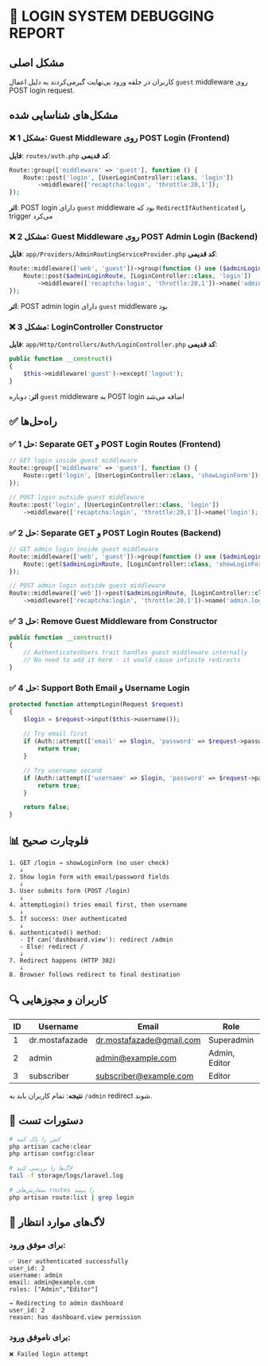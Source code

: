 # 🔐 LOGIN SYSTEM DEBUGGING REPORT

## مشکل اصلی
کاربران در حلقه ورود بی‌نهایت گیرمی‌کردند به دلیل اعمال `guest` middleware روی POST login request.

## مشکل‌های شناسایی شده

### ❌ مشکل 1: Guest Middleware روی POST Login (Frontend)
**فایل**: `routes/auth.php`
**کد قدیمی**:
```php
Route::group(['middleware' => 'guest'], function () {
    Route::post('login', [UserLoginController::class, 'login'])
        ->middleware(['recaptcha:login', 'throttle:20,1']);
});
```

**اثر**: POST login دارای `guest` middleware بود که `RedirectIfAuthenticated` را trigger می‌کرد

### ❌ مشکل 2: Guest Middleware روی POST Admin Login (Backend)
**فایل**: `app/Providers/AdminRoutingServiceProvider.php`
**کد قدیمی**:
```php
Route::middleware(['web', 'guest'])->group(function () use ($adminLoginRoute) {
    Route::post($adminLoginRoute, [LoginController::class, 'login'])
        ->middleware(['recaptcha:login', 'throttle:20,1'])->name('admin.login.submit');
});
```

**اثر**: POST admin login دارای `guest` middleware بود

### ❌ مشکل 3: LoginController Constructor
**فایل**: `app/Http/Controllers/Auth/LoginController.php`
**کد قدیمی**:
```php
public function __construct()
{
    $this->middleware('guest')->except('logout');
}
```

**اثر**: دوباره `guest` middleware به POST login اضافه می‌شد

## ✅ راه‌حل‌ها

### ✅ حل 1: Separate GET و POST Login Routes (Frontend)
```php
// GET login inside guest middleware
Route::group(['middleware' => 'guest'], function () {
    Route::get('login', [UserLoginController::class, 'showLoginForm'])->name('login');
});

// POST login outside guest middleware
Route::post('login', [UserLoginController::class, 'login'])
    ->middleware(['recaptcha:login', 'throttle:20,1'])->name('login');
```

### ✅ حل 2: Separate GET و POST Login Routes (Backend)
```php
// GET admin login inside guest middleware
Route::middleware(['web', 'guest'])->group(function () use ($adminLoginRoute) {
    Route::get($adminLoginRoute, [LoginController::class, 'showLoginForm'])->name('admin.login');
});

// POST admin login outside guest middleware
Route::middleware(['web'])->post($adminLoginRoute, [LoginController::class, 'login'])
    ->middleware(['recaptcha:login', 'throttle:20,1'])->name('admin.login.submit');
```

### ✅ حل 3: Remove Guest Middleware from Constructor
```php
public function __construct()
{
    // AuthenticatesUsers trait handles guest middleware internally
    // No need to add it here - it would cause infinite redirects
}
```

### ✅ حل 4: Support Both Email و Username Login
```php
protected function attemptLogin(Request $request)
{
    $login = $request->input($this->username());
    
    // Try email first
    if (Auth::attempt(['email' => $login, 'password' => $request->password], $request->filled('remember'))) {
        return true;
    }

    // Try username second
    if (Auth::attempt(['username' => $login, 'password' => $request->password], $request->filled('remember'))) {
        return true;
    }

    return false;
}
```

## 📊 فلوچارت صحیح

```
1. GET /login → showLoginForm (no user check)
   ↓
2. Show login form with email/password fields
   ↓
3. User submits form (POST /login)
   ↓
4. attemptLogin() tries email first, then username
   ↓
5. If success: User authenticated
   ↓
6. authenticated() method:
   - If can('dashboard.view'): redirect /admin
   - Else: redirect /
   ↓
7. Redirect happens (HTTP 302)
   ↓
8. Browser follows redirect to final destination
```

## 🔍 کاربران و مجوزهایی

| ID | Username | Email | Role | dashboard.view | Destination |
|----|----------|-------|------|---|---|
| 1 | dr.mostafazade | dr.mostafazade@gmail.com | Superadmin | ✅ YES | /admin |
| 2 | admin | admin@example.com | Admin, Editor | ✅ YES | /admin |
| 3 | subscriber | subscriber@example.com | Editor | ✅ YES | /admin |

**نتیجه**: تمام کاربران باید به `/admin` redirect شوند.

## 🧪 دستورات تست

```bash
# کش را پاک کنید
php artisan cache:clear
php artisan config:clear

# لاگ‌ها را بررسی کنید
tail -f storage/logs/laravel.log

# سفارش‌های routes را ببینید
php artisan route:list | grep login
```

## 📝 لاگ‌های موارد انتظار

### برای موفق ورود:
```
✅ User authenticated successfully
user_id: 2
username: admin
email: admin@example.com
roles: ["Admin","Editor"]

→ Redirecting to admin dashboard
user_id: 2
reason: has dashboard.view permission
```

### برای ناموفق ورود:
```
❌ Failed login attempt
```

